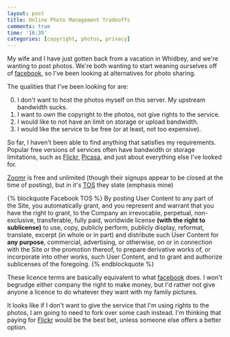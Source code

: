 ```yaml
---
layout: post
title: Online Photo Management Tradeoffs
comments: true
time: '16:35'
categories: [copyright, photos, privacy]
---
```


My wife and I have just gotten back from a vacation in Whidbey, and we're wanting to post photos.  We're both wanting to start weaning ourselves off of [facebook][], so I've been looking at alternatives for photo sharing.

[facebook]:http://www.facebook.com

The qualities that I've been looking for are:

0. I don't want to host the photos myself on this server.  My upstream bandwidth sucks.
1. I want to _own_ the copyright to the photos, not give rights to the service.
2. I would like to not have an limit on storage or upload bandwidth.
3. I would like the service to be free (or at least, not too expensive).

So far, I haven't been able to find anything that satisfies my requirements. Popular free versions of services often have bandwidth or storage limitations, such as [Flickr][], [Picasa][], and just about everything else I've looked for.

[Flickr]:http://www.flickr.com
[Picasa]:http://picasaweb.google.com/

[Zoomr][] is free and unlimited (though their signups appear to be closed at the time of posting), but in it's [TOS][] they state (emphasis mine)

[Zoomr]:http://www.zooomr.com/
[TOS]:http://www.zooomr.com/about/tos/

{% blockquote Facebook TOS %}
By posting User Content to any part of the Site, you automatically grant, and you represent and warrant that you have the right to grant, to the Company an irrevocable, perpetual, non-exclusive, transferable, fully paid, worldwide license __(with the right to sublicense)__ to use, copy, publicly perform, publicly display, reformat, translate, excerpt (in whole or in part) and distribute such User Content for __any purpose__, commercial, advertising, or otherwise, on or in connection with the Site or the promotion thereof, to prepare derivative works of, or incorporate into other works, such User Content, and to grant and authorize sublicenses of the foregoing.
{% endblockquote %}

These licence terms are basically equivalent to what [facebook][] does.  I won't begrudge either company the right to make money, but I'd rather not give anyone a licence to do whatever they want with my family pictures.

It looks like if I don't want to give the service that I'm using rights to the photos, I am going to need to fork over some cash instead.  I'm thinking that paying for [Flickr][] would be the best bet, unless someone else offers a better option.
